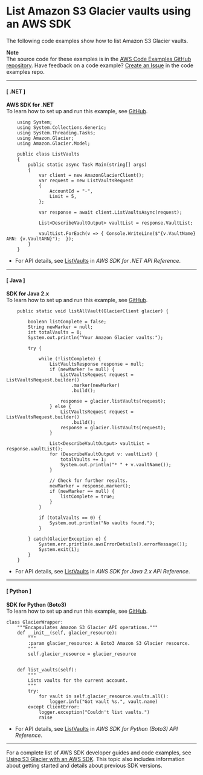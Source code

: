 # List Amazon S3 Glacier vaults using an AWS SDK<a name="example_glacier_ListVaults_section"></a>

The following code examples show how to list Amazon S3 Glacier vaults\.

**Note**  
The source code for these examples is in the [AWS Code Examples GitHub repository](https://github.com/awsdocs/aws-doc-sdk-examples)\. Have feedback on a code example? [Create an Issue](https://github.com/awsdocs/aws-doc-sdk-examples/issues/new/choose) in the code examples repo\. 

------
#### [ \.NET ]

**AWS SDK for \.NET**  
 To learn how to set up and run this example, see [GitHub](https://github.com/awsdocs/aws-doc-sdk-examples/tree/main/dotnetv3/Glacier#code-examples)\. 
  

```
    using System;
    using System.Collections.Generic;
    using System.Threading.Tasks;
    using Amazon.Glacier;
    using Amazon.Glacier.Model;

    public class ListVaults
    {
        public static async Task Main(string[] args)
        {
            var client = new AmazonGlacierClient();
            var request = new ListVaultsRequest
            {
                AccountId = "-",
                Limit = 5,
            };

            var response = await client.ListVaultsAsync(request);

            List<DescribeVaultOutput> vaultList = response.VaultList;

            vaultList.ForEach(v => { Console.WriteLine($"{v.VaultName} ARN: {v.VaultARN}");  });
        }
    }
```
+  For API details, see [ListVaults](https://docs.aws.amazon.com/goto/DotNetSDKV3/glacier-2012-06-01/ListVaults) in *AWS SDK for \.NET API Reference*\. 

------
#### [ Java ]

**SDK for Java 2\.x**  
 To learn how to set up and run this example, see [GitHub](https://github.com/awsdocs/aws-doc-sdk-examples/tree/main/javav2/example_code/glacier#readme)\. 
  

```
    public static void listAllVault(GlacierClient glacier) {

        boolean listComplete = false;
        String newMarker = null;
        int totalVaults = 0;
        System.out.println("Your Amazon Glacier vaults:");

        try {

            while (!listComplete) {
                ListVaultsResponse response = null;
                if (newMarker != null) {
                    ListVaultsRequest request = ListVaultsRequest.builder()
                        .marker(newMarker)
                        .build();

                    response = glacier.listVaults(request);
                } else {
                    ListVaultsRequest request = ListVaultsRequest.builder()
                        .build();
                    response = glacier.listVaults(request);
                }

                List<DescribeVaultOutput> vaultList = response.vaultList();
                for (DescribeVaultOutput v: vaultList) {
                    totalVaults += 1;
                    System.out.println("* " + v.vaultName());
                }

                // Check for further results.
                newMarker = response.marker();
                if (newMarker == null) {
                    listComplete = true;
                }
            }

            if (totalVaults == 0) {
                System.out.println("No vaults found.");
            }

        } catch(GlacierException e) {
            System.err.println(e.awsErrorDetails().errorMessage());
            System.exit(1);
        }
    }
```
+  For API details, see [ListVaults](https://docs.aws.amazon.com/goto/SdkForJavaV2/glacier-2012-06-01/ListVaults) in *AWS SDK for Java 2\.x API Reference*\. 

------
#### [ Python ]

**SDK for Python \(Boto3\)**  
 To learn how to set up and run this example, see [GitHub](https://github.com/awsdocs/aws-doc-sdk-examples/tree/main/python/example_code/glacier#code-examples)\. 
  

```
class GlacierWrapper:
    """Encapsulates Amazon S3 Glacier API operations."""
    def __init__(self, glacier_resource):
        """
        :param glacier_resource: A Boto3 Amazon S3 Glacier resource.
        """
        self.glacier_resource = glacier_resource


    def list_vaults(self):
        """
        Lists vaults for the current account.
        """
        try:
            for vault in self.glacier_resource.vaults.all():
                logger.info("Got vault %s.", vault.name)
        except ClientError:
            logger.exception("Couldn't list vaults.")
            raise
```
+  For API details, see [ListVaults](https://docs.aws.amazon.com/goto/boto3/glacier-2012-06-01/ListVaults) in *AWS SDK for Python \(Boto3\) API Reference*\. 

------

For a complete list of AWS SDK developer guides and code examples, see [Using S3 Glacier with an AWS SDK](sdk-general-information-section.md)\. This topic also includes information about getting started and details about previous SDK versions\.